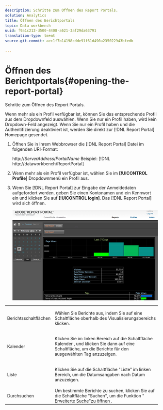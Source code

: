 ```yaml
---
description: Schritte zum Öffnen des Report Portals.
solution: Analytics
title: Öffnen des Berichtportals
topic: Data workbench
uuid: f9a1c213-d500-4408-a621-3af29da63791
translation-type: tm+mt
source-git-commit: aec1f7b14198cdde91f61d490a235022943bfedb

---
```



# Öffnen des Berichtportals{#opening-the-report-portal}

Schritte zum Öffnen des Report Portals.

Wenn mehr als ein Profil verfügbar ist, können Sie das entsprechende Profil aus dem Dropdownfeld auswählen. Wenn Sie nur ein Profil haben, wird kein Dropdown-Feld angezeigt. Wenn Sie nur ein Profil haben und die Authentifizierung deaktiviert ist, werden Sie direkt zur [!DNL Report Portal] Homepage gesendet.

1. Öffnen Sie in Ihrem Webbrowser die [!DNL Report Portal] Datei im folgenden URI-Format:

   http://*ServerAddress*/*PortalName* Beispiel: [!DNL http://dataworkbench/ReportPortal]
1. Wenn mehr als ein Profil verfügbar ist, wählen Sie im **[!UICONTROL Profile]** Dropdownmenü ein Profil aus.
1. Wenn Sie [!DNL Report Portal] zur Eingabe der Anmeldedaten aufgefordert werden, geben Sie einen Kontonamen und ein Kennwort ein und klicken Sie auf **[!UICONTROL login]**. Das [!DNL Report Portal] wird sich öffnen.

   ![](assets/report_portal_home.png)

<table id="table_E68190C670684FA798B41702FC911827"> 
 <tbody> 
  <tr> 
   <td colname="col1"> Berichtsschaltflächen </td> 
   <td colname="col2"> <p>Wählen Sie Berichte aus, indem Sie auf eine Schaltfläche oberhalb des Visualisierungsbereichs klicken. </p> </td> 
  </tr> 
  <tr> 
   <td colname="col1"> Kalender      </td> 
   <td colname="col2"> <p>Klicken Sie im linken Bereich auf die Schaltfläche <span class="uicontrol"> Kalender </span> , und klicken Sie dann auf eine Schaltfläche, um die Berichte für den ausgewählten Tag anzuzeigen. </p> </td> 
  </tr> 
  <tr> 
   <td colname="col1"> Liste </td> 
   <td colname="col2"> <p>Klicken Sie auf die <span class="uicontrol"> Schaltfläche "Liste" </span> im linken Bereich, um die Datumsangaben nach Datum anzuzeigen. </p> </td> 
  </tr> 
  <tr> 
   <td colname="col1"> Durchsuchen </td> 
   <td colname="col2"> Um bestimmte Berichte zu suchen, klicken Sie auf die <span class="uicontrol"> Schaltfläche "Suchen", </span> um die Funktion " <a href="../../../home/c-rpt-oview/c-search-adv.md#concept-083b751e28b645ceaa4d9784d21f78ca"> Erweiterte Suche"zu öffnen </a> . </td> 
  </tr> 
 </tbody> 
</table>


